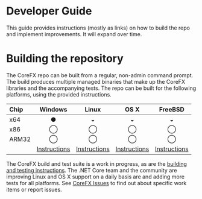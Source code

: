 Developer Guide
===============

This guide provides instructions (mostly as links) on how to build the repo and implement improvements. It will expand over time.

Building the repository
=======================

The CoreFX repo can be built from a regular, non-admin command prompt. The build produces multiple managed binaries that make up the CoreFX libraries and the accompanying tests. The repo can be built for the following platforms, using the provided instructions.

| Chip  | Windows | Linux | OS X | FreeBSD |
| :---- | :-----: | :---: | :--: | :--: |
| x64   | &#x25CF;| &#x25D2;| &#x25D2;| &#x25D2;|
| x86   | &#x25EF;| &#x25EF;| &#x25EF;| &#x25EF;|
| ARM32 | &#x25EF;| &#x25EF;| &#x25EF;| &#x25EF;|
|       | [Instructions](../building/windows-instructions.md) | [Instructions](../building/unix-instructions.md) | [Instructions](../building/unix-instructions.md) | [Instructions](../building/unix-instructions.md) |


The CoreFX build and test suite is a work in progress, as are the [building and testing instructions](../README.md). The .NET Core team and the community are improving Linux and OS X support on a daily basis are and adding more tests for all platforms. See [CoreFX Issues](https://github.com/dotnet/corefx/issues) to find out about specific work items or report issues.
